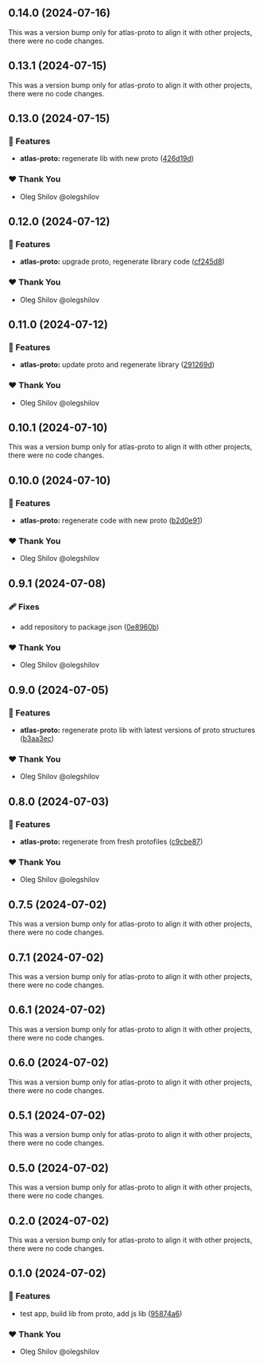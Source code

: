 ## 0.14.0 (2024-07-16)

This was a version bump only for atlas-proto to align it with other projects, there were no code changes.

## 0.13.1 (2024-07-15)

This was a version bump only for atlas-proto to align it with other projects, there were no code changes.

## 0.13.0 (2024-07-15)


### 🚀 Features

- **atlas-proto:** regenerate lib with new proto ([426d19d](https://github.com/redpill-research/atlas-api-client/commit/426d19d))


### ❤️  Thank You

- Oleg Shilov @olegshilov

## 0.12.0 (2024-07-12)


### 🚀 Features

- **atlas-proto:** upgrade proto, regenerate library code ([cf245d8](https://github.com/redpill-research/atlas-api-client/commit/cf245d8))


### ❤️  Thank You

- Oleg Shilov @olegshilov

## 0.11.0 (2024-07-12)


### 🚀 Features

- **atlas-proto:** update proto and regenerate library ([291269d](https://github.com/redpill-research/atlas-api-client/commit/291269d))


### ❤️  Thank You

- Oleg Shilov @olegshilov

## 0.10.1 (2024-07-10)

This was a version bump only for atlas-proto to align it with other projects, there were no code changes.

## 0.10.0 (2024-07-10)


### 🚀 Features

- **atlas-proto:** regenerate code with new proto ([b2d0e91](https://github.com/redpill-research/atlas-api-client/commit/b2d0e91))


### ❤️  Thank You

- Oleg Shilov @olegshilov

## 0.9.1 (2024-07-08)


### 🩹 Fixes

- add repository to package.json ([0e8960b](https://github.com/redpill-research/atlas-api-client/commit/0e8960b))


### ❤️  Thank You

- Oleg Shilov @olegshilov

## 0.9.0 (2024-07-05)


### 🚀 Features

- **atlas-proto:** regenerate proto lib with latest versions of proto structures ([b3aa3ec](https://github.com/redpill-research/atlas-js-client/commit/b3aa3ec))


### ❤️  Thank You

- Oleg Shilov @olegshilov

## 0.8.0 (2024-07-03)


### 🚀 Features

- **atlas-proto:** regenerate from fresh protofiles ([c9cbe87](https://github.com/redpill-research/atlas-js-client/commit/c9cbe87))


### ❤️  Thank You

- Oleg Shilov @olegshilov

## 0.7.5 (2024-07-02)

This was a version bump only for atlas-proto to align it with other projects, there were no code changes.

## 0.7.1 (2024-07-02)

This was a version bump only for atlas-proto to align it with other projects, there were no code changes.

## 0.6.1 (2024-07-02)

This was a version bump only for atlas-proto to align it with other projects, there were no code changes.

## 0.6.0 (2024-07-02)

This was a version bump only for atlas-proto to align it with other projects, there were no code changes.

## 0.5.1 (2024-07-02)

This was a version bump only for atlas-proto to align it with other projects, there were no code changes.

## 0.5.0 (2024-07-02)

This was a version bump only for atlas-proto to align it with other projects, there were no code changes.

## 0.2.0 (2024-07-02)

This was a version bump only for atlas-proto to align it with other projects, there were no code changes.

## 0.1.0 (2024-07-02)

### 🚀 Features

- test app, build lib from proto, add js lib ([95874a6](https://github.com/redpill-research/atlas-js-client/commit/95874a6))

### ❤️ Thank You

- Oleg Shilov @olegshilov
